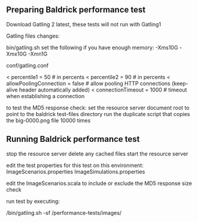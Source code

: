 Preparing Baldrick performance test
-----------------------------------

Download Gatling 2 latest, these tests will not run with Gatling1

Gatling files changes:

bin/gatling.sh set the following if you have enough memory:
 -Xms10G -Xmx10G -Xmn1G 

conf/gatling.conf

< 			percentile1 = 50						# in percents
< 			percentile2 = 90						# in percents
< 			allowPoolingConnection = false				# allow pooling HTTP connections (keep-alive header automatically added)
< 			connectionTimeout = 1000					# timeout when establishing a connection



to test the MD5 response check:
set the resource server document root to point to the baldrick test-files directory
run the duplicate script that copies the big-0000.png file 10000 times

Running Baldrick performance test
---------------------------------

stop the resource server
delete any cached files
start the resource server

edit the test properties for this test on this environment:
ImageScenarios.properties
ImageSimulations.properties

edit the ImageScenarios.scala to include or exclude the MD5 response size check

run test by executing:

<gatling2 home>/bin/gatling.sh -sf <baldrick home>/performance-tests/images/

